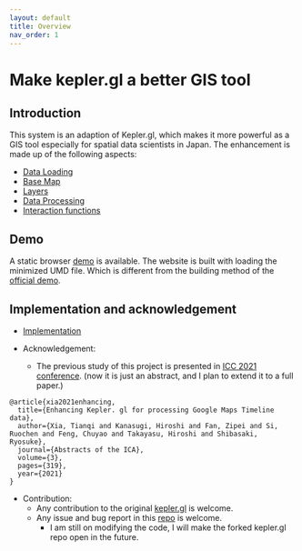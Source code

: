 ```yaml
---
layout: default
title: Overview
nav_order: 1
---
```


# Make kepler.gl a better GIS tool

## Introduction  

This system is an adaption of Kepler.gl, which makes it more powerful as a GIS tool especially for spatial data scientists in Japan. The enhancement is made up of the following aspects: 

- [Data Loading](dl-main)
- [Base Map](basemap)
- [Layers](layer)
- [Data Processing](processing)
- [Interaction functions](interaction-main)

## Demo
A static browser [demo](https://natsuapo.github.io/keplerjis/demo.html) is available. The website is built with loading the minimized UMD file. Which is different from the building method of the [official demo](https://kepler.gl/demo).

## Implementation and acknowledgement

- [Implementation](implementation)

- Acknowledgement:
  - The previous study of this project is presented in [ICC 2021 conference](https://www.researchgate.net/publication/357023205_Enhancing_Keplergl_for_processing_Google_Maps_Timeline_data). (now it is just an abstract, and I plan to extend it to a full paper.)

```
@article{xia2021enhancing,
  title={Enhancing Kepler. gl for processing Google Maps Timeline data},
  author={Xia, Tianqi and Kanasugi, Hiroshi and Fan, Zipei and Si, Ruochen and Feng, Chuyao and Takayasu, Hiroshi and Shibasaki, Ryosuke},
  journal={Abstracts of the ICA},
  volume={3},
  pages={319},
  year={2021}
}
```

- Contribution:
  - Any contribution to the original [kepler.gl](https://github.com/keplergl/kepler.gl) is welcome.
  - Any issue and bug report in this [repo](https://github.com/natsuapo/keplerjis/issues) is welcome.
    - I am still on modifying the code, I will make the forked kepler.gl repo open in the future.
